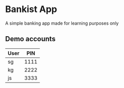 # Bankist App
A simple banking app made for learning purposes only

## Demo accounts
| User        | PIN           |
| ------------- |:-------------:|
| sg   |  1111 |
| kg | 2222 |
| js | 3333 |